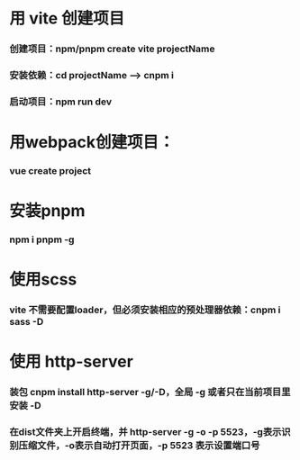 
# 用 vite 创建项目
### 创建项目：npm/pnpm create vite projectName
### 安装依赖：cd projectName --> cnpm i
### 启动项目：npm run dev

# 用webpack创建项目：
### vue create project

# 安装pnpm
### npm i pnpm -g

# 使用scss
### vite 不需要配置loader，但必须安装相应的预处理器依赖：cnpm i sass -D

# 使用 http-server
### 装包 cnpm install http-server -g/-D，全局 -g 或者只在当前项目里安装 -D
### 在dist文件夹上开启终端，并 http-server -g -o -p 5523，-g表示识别压缩文件，-o表示自动打开页面，-p 5523 表示设置端口号